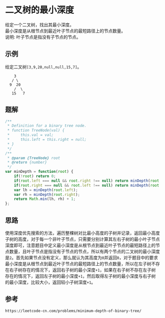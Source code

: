 # 二叉树的最小深度
给定一个二叉树，找出其最小深度。  
最小深度是从根节点到最近叶子节点的最短路径上的节点数量。  
说明: 叶子节点是指没有子节点的节点。

## 示例

给定二叉树`[3,9,20,null,null,15,7]`。

```
    3
   / \
  9  20
    /  \
   15   7
```

## 题解

```javascript
/**
 * Definition for a binary tree node.
 * function TreeNode(val) {
 *     this.val = val;
 *     this.left = this.right = null;
 * }
 */
/**
 * @param {TreeNode} root
 * @return {number}
 */
var minDepth = function(root) {
    if(!root) return 0;
    if(root.left === null && root.right !== null) return minDepth(root.right) + 1;
    if(root.right === null && root.left !== null) return minDepth(root.left) + 1;
    var lh = minDepth(root.left);
    var rh = minDepth(root.right);
    return Math.min(lh, rh) + 1;
};
```

## 思路
使用深度优先搜索的方法，遍历整棵树对比最小高度的子树并记录，返回最小高度子树的高度，对于每一个非叶子节点，只需要分别计算其左右子树的最小叶子节点深度即可，注意题目中定义最小深度是从根节点到最近叶子节点的最短路径上的节点数量，且叶子节点是指没有子节点的节点，所以有两个节点的二叉树的最小深度是`2`。首先如果节点没有定义，那么就认为其高度为`0`并返回`0`，对于题目中的要求最小深度是从根节点到最近叶子节点的最短路径上的节点数量，所以在左子树不存在右子树存在的情况下，返回右子树的最小深度`+1`，如果在右子树不存在左子树存在的情况下，返回左子树的最小深度`+1`，然后取得左子树的最小深度与右子树的最小深度，比较大小，返回较小子树深度`+1`。

## 参考

```
https://leetcode-cn.com/problems/minimum-depth-of-binary-tree/
```
